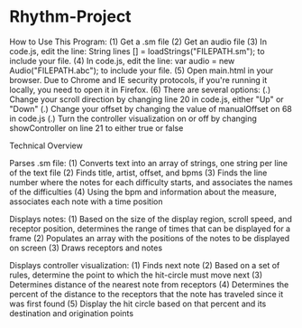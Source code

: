 # Rhythm-Project

How to Use This Program:
(1) Get a .sm file
(2) Get an audio file
(3) In code.js, edit the line: String lines [] = loadStrings("FILEPATH.sm"); to include your file.
(4) In code.js, edit the line: var audio = new Audio("FILEPATH.abc"); to include your file.
(5) Open main.html in your browser. Due to Chrome and IE security protocols, if you're running it locally, you need to open it in Firefox.
(6) There are several options:
(.) Change your scroll direction by changing line 20 in code.js, either "Up" or "Down"
(.) Change your offset by changing the value of manualOffset on 68 in code.js
(.) Turn the controller visualization on or off by changing showController on line 21 to either true or false

Technical Overview

Parses .sm file:
(1) Converts text into an array of strings, one string per line of the text file
(2) Finds title, artist, offset, and bpms
(3) Finds the line number where the notes for each difficulty starts, and associates the names of the difficulties
(4) Using the bpm and information about the measure, associates each note with a time position

Displays notes:
(1) Based on the size of the display region, scroll speed, and receptor position, determines the range of times that can be displayed for a frame
(2) Populates an array with the positions of the notes to be displayed on screen
(3) Draws receptors and notes

Displays controller visualization:
(1) Finds next note
(2) Based on a set of rules, determine the point to which the hit-circle must move next
(3) Determines distance of the nearest note from receptors
(4) Determines the percent of the distance to the receptors that the note has traveled since it was first found
(5) Display the hit circle based on that percent and its destination and origination points

